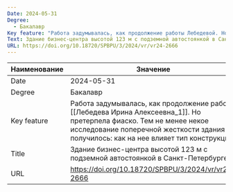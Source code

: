```yaml
---
Date: 2024-05-31
Degree:
  - Бакалавр
Key feature: "Работа задумывалась, как продолжение работы Лебедевой. Но претерпела фиаско.Тем не менее некое исследование поперечной жесткости здания получилось: как на нее влияет тип конструкции "
Text: Здание бизнес-центра высотой 123 м с подземной автостоянкой в Санкт-Петербурге
URL: https://doi.org/10.18720/SPBPU/3/2024/vr/vr24-2666
---
```


| Наименование | Значение                                                                                                                                                                                                  |
| ------------ | --------------------------------------------------------------------------------------------------------------------------------------------------------------------------------------------------------- |
| Date         | 2024-05-31                                                                                                                                                                                                |
| Degree       | Бакалавр                                                                                                                                                                                                  |
| Key feature  | Работа задумывалась, как продолжение работы [[Лебедева Ирина Алексеевна_1]]. Но претерпела фиаско. Тем не менее некое исследование поперечной жесткости здания получилось: как на нее влияет тип конструкции |
| Title        | Здание бизнес-центра высотой 123 м с подземной автостоянкой в Санкт-Петербурге                                                                                                                            |
| URL          | https://doi.org/10.18720/SPBPU/3/2024/vr/vr24-2666                                                                                                                                                        |